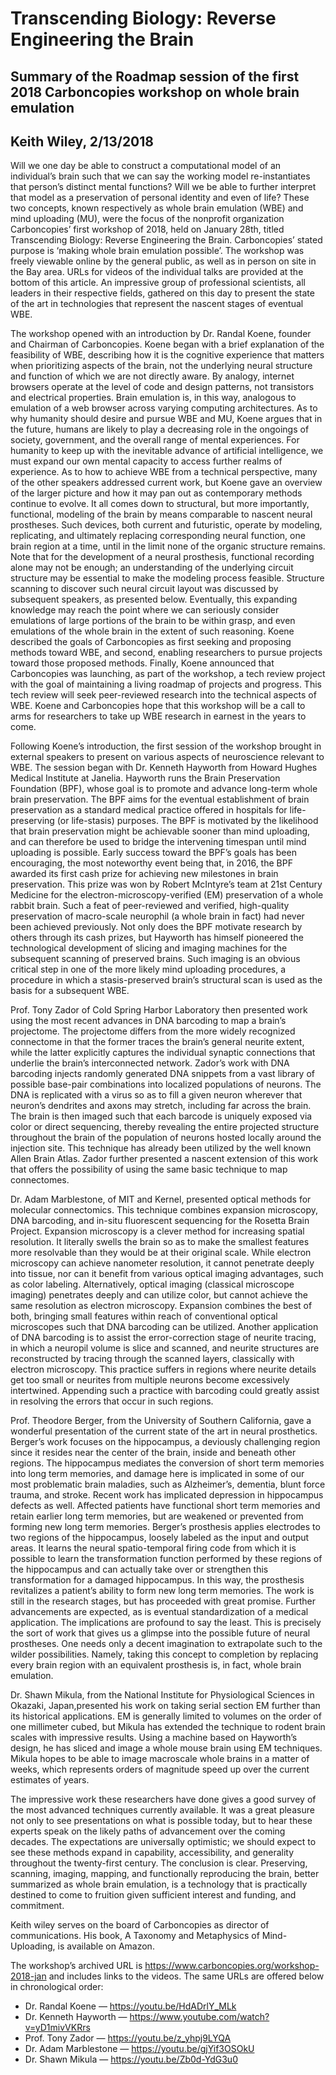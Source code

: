 
# Transcending Biology: Reverse Engineering the Brain
## Summary of the Roadmap session of the first 2018 Carboncopies workshop on whole brain emulation
## Keith Wiley, 2/13/2018

Will we one day be able to construct a computational model of an individual’s brain such that we can say the working model re-instantiates that person’s distinct mental functions? Will we be able to further interpret that model as a preservation of personal identity and even of life? These two concepts, known respectively as whole brain emulation (WBE) and mind uploading (MU), were the focus of the nonprofit organization Carboncopies’ first workshop of 2018, held on January 28th, titled Transcending Biology: Reverse Engineering the Brain. Carboncopies’ stated purpose is ‘making whole brain emulation possible’. The workshop was freely viewable online by the general public, as well as in person on site in the Bay area. URLs for videos of the individual talks are provided at the bottom of this article. An impressive group of professional scientists, all leaders in their respective fields, gathered on this day to present the state of the art in technologies that represent the nascent stages of eventual WBE.

The workshop opened with an introduction by Dr. Randal Koene, founder and Chairman of Carboncopies. Koene began with a brief explanation of the feasibility of WBE, describing how it is the cognitive experience that matters when prioritizing aspects of the brain, not the underlying neural structure and function of which we are not directly aware. By analogy, internet browsers operate at the level of code and design patterns, not transistors and electrical properties. Brain emulation is, in this way, analogous to emulation of a web browser across varying computing architectures. As to why humanity should desire and pursue WBE and MU, Koene argues that in the future, humans are likely to play a decreasing role in the ongoings of society, government, and the overall range of mental experiences. For humanity to keep up with the inevitable advance of artificial intelligence, we must expand our own mental capacity to access further realms of experience. As to how to achieve WBE from a technical perspective, many of the other speakers addressed current work, but Koene gave an overview of the larger picture and how it may pan out as contemporary methods continue to evolve. It all comes down to structural, but more importantly, functional, modeling of the brain by means comparable to nascent neural prostheses. Such devices, both current and futuristic, operate by modeling, replicating, and ultimately replacing corresponding neural function, one brain region at a time, until in the limit none of the organic structure remains. Note that for the development of a neural prosthesis, functional recording alone may not be enough; an understanding of the underlying circuit structure may be essential to make the modeling process feasible. Structure scanning to discover such neural circuit layout was discussed by subsequent speakers, as presented below. Eventually, this expanding knowledge may reach the point where we can seriously consider emulations of large portions of the brain to be within grasp, and even emulations of the whole brain in the extent of such reasoning. Koene described the goals of Carboncopies as first seeking and proposing methods toward WBE, and second, enabling researchers to pursue projects toward those proposed methods. Finally, Koene announced that Carboncopies was launching, as part of the workshop, a tech review project with the goal of maintaining a living roadmap of projects and progress. This tech review will seek peer-reviewed research into the technical aspects of WBE. Koene and Carboncopies hope that this workshop will be a call to arms for researchers to take up WBE research in earnest in the years to come.

Following Koene’s introduction, the first session of the workshop brought in external speakers to present on various aspects of neuroscience relevant to WBE. The session began with Dr. Kenneth Hayworth from Howard Hughes Medical Institute at Janelia. Hayworth runs the Brain Preservation Foundation (BPF), whose goal is to promote and advance long-term whole brain preservation. The BPF aims for the eventual establishment of brain preservation as a standard medical practice offered in hospitals for life-preserving (or life-stasis) purposes. The BPF is motivated by the likelihood that brain preservation might be achievable sooner than mind uploading, and can therefore be used to bridge the intervening timespan until mind uploading is possible. Early success toward the BPF’s goals has been encouraging, the most noteworthy event being that, in 2016, the BPF awarded its first cash prize for achieving new milestones in brain preservation. This prize was won by Robert McIntyre’s team at 21st Century Medicine for the electron-microscopy-verified (EM) preservation of a whole rabbit brain. Such a feat of peer-reviewed and verified, high-quality preservation of macro-scale neurophil (a whole brain in fact) had never been achieved previously. Not only does the BPF motivate research by others through its cash prizes, but Hayworth has himself pioneered the technological development of slicing and imaging machines for the subsequent scanning of preserved brains. Such imaging is an obvious critical step in one of the more likely mind uploading procedures, a procedure in which a stasis-preserved brain’s structural scan is used as the basis for a subsequent WBE.

Prof. Tony Zador of Cold Spring Harbor Laboratory then presented work using the most recent advances in DNA barcoding to map a brain’s projectome. The projectome differs from the more widely recognized connectome in that the former traces the brain’s general neurite extent, while the latter explicitly captures the individual synaptic connections that underlie the brain’s interconnected network. Zador’s work with DNA barcoding injects randomly generated DNA snippets from a vast library of possible base-pair combinations into localized populations of neurons. The DNA is replicated with a virus so as to fill a given neuron wherever that neuron’s dendrites and axons may stretch, including far across the brain. The brain is then imaged such that each barcode is uniquely exposed via color or direct sequencing, thereby revealing the entire projected structure throughout the brain of the population of neurons hosted locally around the injection site. This technique has already been utilized by the well known Allen Brain Atlas. Zador further presented a nascent extension of this work that offers the possibility of using the same basic technique to map connectomes.

Dr. Adam Marblestone, of MIT and Kernel, presented optical methods for molecular connectomics. This technique combines expansion microscopy, DNA barcoding, and in-situ fluorescent sequencing for the Rosetta Brain Project. Expansion microscopy is a clever method for increasing spatial resolution. It literally swells the brain so as to make the smallest features more resolvable than they would be at their original scale. While electron microscopy can achieve nanometer resolution, it cannot penetrate deeply into tissue, nor can it benefit from various optical imaging advantages, such as color labeling. Alternatively, optical imaging (classical microscope imaging) penetrates deeply and can utilize color, but cannot achieve the same resolution as electron microscopy. Expansion combines the best of both, bringing small features within reach of conventional optical microscopes such that DNA barcoding can be utilized. Another application of DNA barcoding is to assist the error-correction stage of neurite tracing, in which a neuropil volume is slice and scanned, and neurite structures are reconstructed by tracing through the scanned layers, classically with electron microscopy. This practice suffers in regions where neurite details get too small or neurites from multiple neurons become excessively intertwined. Appending such a practice with barcoding could greatly assist in resolving the errors that occur in such regions.

Prof. Theodore Berger, from the University of Southern California, gave a wonderful presentation of the current state of the art in neural prosthetics. Berger’s work focuses on the hippocampus, a deviously challenging region since it resides near the center of the brain, inside and beneath other regions. The hippocampus mediates the conversion of short term memories into long term memories, and damage here is implicated in some of our most problematic brain maladies, such as Alzheimer’s, dementia, blunt force trauma, and stroke. Recent work has implicated depression in hippocampus defects as well. Affected patients have functional short term memories and retain earlier long term memories, but are weakened or prevented from forming new long term memories. Berger’s prosthesis applies electrodes to two regions of the hippocampus, loosely labeled as the input and output areas. It learns the neural spatio-temporal firing code from which it is possible to learn the transformation function performed by these regions of the hippocampus and can actually take over or strengthen this transformation for a damaged hippocampus. In this way, the prosthesis revitalizes a patient’s ability to form new long term memories. The work is still in the research stages, but has proceeded with great promise. Further advancements are expected, as is eventual standardization of a medical application. The implications are profound to say the least. This is precisely the sort of work that gives us a glimpse into the possible future of neural prostheses. One needs only a decent imagination to extrapolate such to the wilder possibilities. Namely, taking this concept to completion by replacing every brain region with an equivalent prosthesis is, in fact, whole brain emulation.

Dr. Shawn Mikula, from the National Institute for Physiological Sciences in Okazaki, Japan,presented his work on taking serial section EM further than its historical applications. EM is generally limited to volumes on the order of one millimeter cubed, but Mikula has extended the technique to rodent brain scales with impressive results. Using a machine based on Hayworth’s design, he has sliced and image a whole mouse brain using EM techniques. Mikula hopes to be able to image macroscale whole brains in a matter of weeks, which represents orders of magnitude speed up over the current estimates of years.

The impressive work these researchers have done gives a good survey of the most advanced techniques currently available. It was a great pleasure not only to see presentations on what is possible today, but to hear these experts speak on the likely paths of advancement over the coming decades. The expectations are universally optimistic; we should expect to see these methods expand in capability, accessibility, and generality throughout the twenty-first century. The conclusion is clear. Preserving, scanning, imaging, mapping, and functionally reproducing the brain, better summarized as whole brain emulation, is a technology that is practically destined to come to fruition given sufficient interest and funding, and commitment.

Keith wiley serves on the board of Carboncopies as director of communications. His book, A Taxonomy and Metaphysics of Mind-Uploading, is available on Amazon.

The workshop’s archived URL is https://www.carboncopies.org/workshop-2018-jan and includes links to the videos. The same URLs are offered below in chronological order:

- Dr. Randal Koene — https://youtu.be/HdADrlY_MLk
- Dr. Kenneth Hayworth — https://www.youtube.com/watch?v=yD1mivVKRrs
- Prof. Tony Zador — https://youtu.be/z_yhpj9LYQA
- Dr. Adam Marblestone — https://youtu.be/gjYif3OSOkU
- Dr. Shawn Mikula — https://youtu.be/Zb0d-YdG3u0

